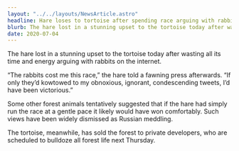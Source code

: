 ```yaml
---
layout: "../../layouts/NewsArticle.astro"
headline: Hare loses to tortoise after spending race arguing with rabbits on Twitter
blurb: The hare lost in a stunning upset to the tortoise today after wasting all its time and energy arguing with rabbits on the internet.
date: 2020-07-04
---
```


The hare lost in a stunning upset to the tortoise today after wasting all its time and energy arguing with rabbits on the internet.

“The rabbits cost me this race,” the hare told a fawning press afterwards. “If only they’d kowtowed to my obnoxious, ignorant, condescending tweets, I’d have been victorious.”

Some other forest animals tentatively suggested that if the hare had simply run the race at a gentle pace it likely would have won comfortably. Such views have been widely dismissed as Russian meddling.

The tortoise, meanwhile, has sold the forest to private developers, who are scheduled to bulldoze all forest life next Thursday.
